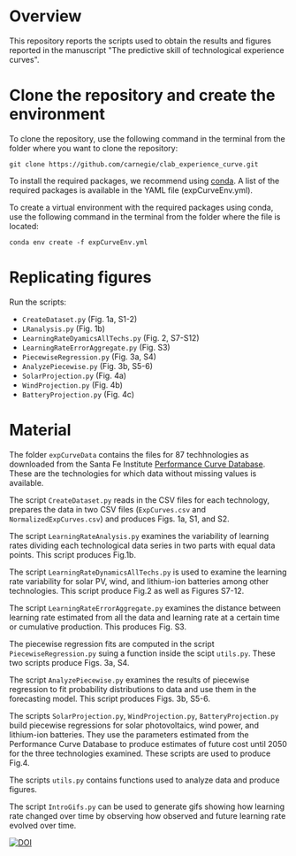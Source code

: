 # Overview

This repository reports the scripts used to obtain the results and figures reported in the manuscript "The predictive skill of technological experience curves".


# Clone the repository and create the environment

To clone the repository, use the following command in the terminal from the folder where you want to clone the repository:

~~~
git clone https://github.com/carnegie/clab_experience_curve.git
~~~

To install the required packages, we recommend using [conda](https://www.anaconda.com/). A list of the required packages is available in the YAML file (expCurveEnv.yml).

To create a virtual environment with the required packages using conda, use the following command in the terminal from the folder where the file is located:

~~~
conda env create -f expCurveEnv.yml
~~~

# Replicating figures

Run the scripts:
- `CreateDataset.py` (Fig. 1a, S1-2)
- `LRanalysis.py` (Fig. 1b)
- `LearningRateDyamicsAllTechs.py` (Fig. 2, S7-S12)
- `LearningRateErrorAggregate.py` (Fig. S3)
- `PiecewiseRegression.py` (Fig. 3a, S4)
- `AnalyzePiecewise.py` (Fig. 3b, S5-6)
- `SolarProjection.py` (Fig. 4a)
- `WindProjection.py` (Fig. 4b)
- `BatteryProjection.py` (Fig. 4c)


# Material

The folder `expCurveData` contains the files for 87 techhnologies as downloaded from the Santa Fe Institute [Performance Curve Database](https://pcdb.santafe.edu/). These are the technologies for which data without missing values is available.

The script `CreateDataset.py` reads in the CSV files for each technology, prepares the data in two CSV files (`ExpCurves.csv` and `NormalizedExpCurves.csv`) and produces Figs. 1a, S1, and S2.

The script `LearningRateAnalysis.py` examines the variability of learning rates dividing each technological data series in two parts with equal data points. This script produces Fig.1b.

The script `LearningRateDynamicsAllTechs.py` is used to examine the learning rate variability for solar PV, wind, and lithium-ion batteries among other technologies. This script produce Fig.2 as well as Figures S7-12.

The script `LearningRateErrorAggregate.py` examines the distance between learning rate estimated from all the data and learning rate at a certain time or cumulative production. This produces Fig. S3.

The piecewise regression fits are computed in the script `PiecewiseRegression.py` suing a function inside the scipt `utils.py`. These two scripts produce Figs. 3a, S4.

The script `AnalyzePiecewise.py` examines the results of piecewise regression to fit probability distributions to data and use them in the forecasting model. This script produces Figs. 3b, S5-6.

The scripts `SolarProjection.py`, `WindProjection.py`, `BatteryProjection.py` build piecewise regressions for solar photovoltaics, wind power, and lithium-ion batteries. They use the parameters estimated from the Performance Curve Database to produce estimates of future cost until 2050 for the three technologies examined. These scripts are used to produce Fig.4.

The scripts `utils.py` contains functions used to analyze data and produce figures.

The script `IntroGifs.py` can be used to generate gifs showing how learning rate changed over time by observing how observed and future learning rate evolved over time.

[![DOI](https://zenodo.org/badge/608206114.svg)](https://zenodo.org/doi/10.5281/zenodo.10823145)






